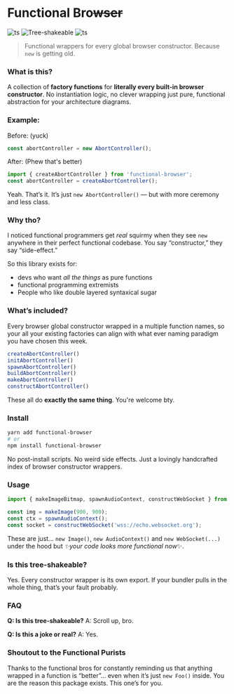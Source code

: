 # Functional Bro~~wser~~ 
![ts](https://flat.badgen.net/badge/-/TypeScript?icon=typescript&label&labelColor=blue&color=555555) ![Tree-shakeable](https://flat.badgen.net/badge/tree-shakeable/yes/green) ![ts](https://flat.badgen.net/badge/dependencies/0?labelColor=blue&color=555555)

> Functional wrappers for every global browser constructor. Because `new` is getting old.

### What is this?
A collection of **factory functions** for **literally every built-in browser constructor**.
No instantiation logic, no clever wrapping just pure, functional abstraction for your architecture diagrams.

### Example:
Before: (yuck)
```ts
const abortController = new AbortController();
```

After: (Phew that's better)
```ts
import { createAbortController } from 'functional-browser';
const abortController = createAbortController();
```

Yeah. That’s it. It’s just `new AbortController()` — but with more ceremony and less class.

### Why tho?
I noticed functional programmers get *real* squirmy when they see `new` anywhere in their perfect functional codebase. You say “constructor,” they say “side-effect.”

So this library exists for:
* devs who want *all the things* as pure functions
* functional programming extremists
* People who like double layered syntaxical sugar

### What’s included?
Every browser global constructor wrapped in a multiple function names, so your all your existing factories can align with what ever naming paradigm you have chosen this week.

```ts
createAbortController()
initAbortController()
spawnAbortController()
buildAbortController()
makeAbortController()
constructAbortController()
```
These all do **exactly the same thing**. You're welcome bty.

### Install
```bash
yarn add functional-browser
# or
npm install functional-browser
```
No post-install scripts. No weird side effects. Just a lovingly handcrafted index of browser constructor wrappers.

### Usage
```ts
import { makeImageBitmap, spawnAudioContext, constructWebSocket } from 'functional-browser';

const img = makeImage(900, 900);
const ctx = spawnAudioContext();
const socket = constructWebSocket('wss://echo.websocket.org');
```

These are just... `new Image()`, `new AudioContext()` and `new WebSocket(...)` under the hood but *✨your code looks more functional now*✨. 

### Is this tree-shakeable?
Yes. Every constructor wrapper is its own export. If your bundler pulls in the whole thing, that’s your fault probably.

### FAQ
**Q: Is this tree-shakeable?**
A: Scroll up, bro.

**Q: Is this a joke or real?**
A: Yes.

### Shoutout to the Functional Purists
Thanks to the functional bros for constantly reminding us that anything wrapped in a function is “better”... even when it’s just `new Foo()` inside.
You are the reason this package exists. This one’s for you.
